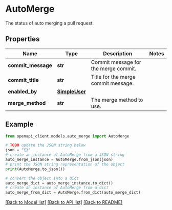 # AutoMerge

The status of auto merging a pull request.

## Properties

Name | Type | Description | Notes
------------ | ------------- | ------------- | -------------
**commit_message** | **str** | Commit message for the merge commit. | 
**commit_title** | **str** | Title for the merge commit message. | 
**enabled_by** | [**SimpleUser**](SimpleUser.md) |  | 
**merge_method** | **str** | The merge method to use. | 

## Example

```python
from openapi_client.models.auto_merge import AutoMerge

# TODO update the JSON string below
json = "{}"
# create an instance of AutoMerge from a JSON string
auto_merge_instance = AutoMerge.from_json(json)
# print the JSON string representation of the object
print(AutoMerge.to_json())

# convert the object into a dict
auto_merge_dict = auto_merge_instance.to_dict()
# create an instance of AutoMerge from a dict
auto_merge_from_dict = AutoMerge.from_dict(auto_merge_dict)
```
[[Back to Model list]](../README.md#documentation-for-models) [[Back to API list]](../README.md#documentation-for-api-endpoints) [[Back to README]](../README.md)


